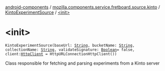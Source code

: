 [android-components](../../index.md) / [mozilla.components.service.fretboard.source.kinto](../index.md) / [KintoExperimentSource](index.md) / [&lt;init&gt;](./-init-.md)

# &lt;init&gt;

`KintoExperimentSource(baseUrl: `[`String`](https://kotlinlang.org/api/latest/jvm/stdlib/kotlin/-string/index.html)`, bucketName: `[`String`](https://kotlinlang.org/api/latest/jvm/stdlib/kotlin/-string/index.html)`, collectionName: `[`String`](https://kotlinlang.org/api/latest/jvm/stdlib/kotlin/-string/index.html)`, validateSignature: `[`Boolean`](https://kotlinlang.org/api/latest/jvm/stdlib/kotlin/-boolean/index.html)` = false, client: `[`HttpClient`](../-http-client/index.md)` = HttpURLConnectionHttpClient())`

Class responsible for fetching and
parsing experiments from a Kinto server

